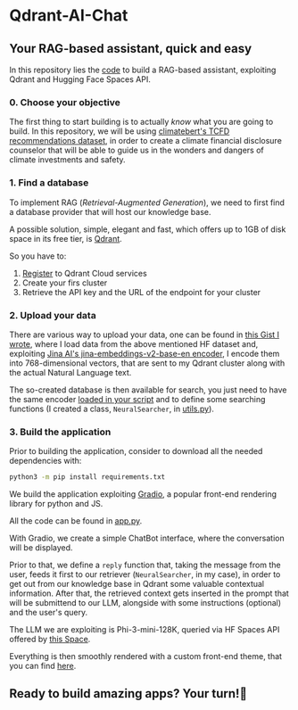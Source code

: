 # Qdrant-AI-Chat

## Your RAG-based assistant, quick and easy

In this repository lies the [code](./app.py) to build a RAG-based assistant, exploiting Qdrant and Hugging Face Spaces API.

### 0. Choose your objective

The first thing to start building is to actually _know_ what you are going to build. In this repository, we will be using [climatebert's TCFD recommendations dataset](https://huggingface.co/datasets/climatebert/tcfd_recommendations), in order to create a climate financial disclosure counselor that will be able to guide us in the wonders and dangers of climate investments and safety.

### 1. Find a database

To implement RAG (*Retrieval-Augmented Generation*), we need to first find a database provider that will host our knowledge base.

A possible solution, simple, elegant and fast, which offers up to 1GB of disk space in its free tier, is [Qdrant](https://qdrant.tech).

So you have to:

1. [Register](https://qdrant.tech/pricing/) to Qdrant Cloud services
2. Create your firs cluster
3. Retrieve the API key and the URL of the endpoint for your cluster

### 2. Upload your data

There are various way to upload your data, one can be found in [this Gist I wrote](https://gist.github.com/AstraBert/ff4bff338d4346718ae6c2d77ea2d71f), where I load data from the above mentioned HF dataset and, exploiting [Jina AI's jina-embeddings-v2-base-en encoder](https://huggingface.co/jinaai/jina-embeddings-v2-base-en), I encode them into 768-dimensional vectors, that are sent to my Qdrant cluster along with the actual Natural Language text.

The so-created database is then available for search, you just need to have the same encoder [loaded in your script](./load_encoder.py) and to define some searching functions (I created a class, `NeuralSearcher`, in [utils.py](./utils.py)).

### 3. Build the application
Prior to building the application, consider to download all the needed dependencies with:

```bash
python3 -m pip install requirements.txt
```

We build the application exploiting [Gradio](https://gradio.app), a popular front-end rendering library for python and JS. 

All the code can be found in [app.py](./app.py).

With Gradio, we create a simple ChatBot interface, where the conversation will be displayed. 

Prior to that, we define a `reply` function that, taking the message from the user, feeds it first to our retriever (`NeuralSearcher`, in my case), in order to get out from our knowledge base in Qdrant some valuable contextual information. After that, the retrieved context gets inserted in the prompt that will be submittend to our LLM, alongside with some instructions (optional) and the user's query.

The LLM we are exploiting is Phi-3-mini-128K, queried via HF Spaces API offered by [this Space](https://huggingface.co/spaces/eswardivi/Phi-3-mini-128k-instruct).

Everything is then smoothly rendered with a custom front-end theme, that you can find [here](https://huggingface.co/spaces/JohnSmith9982/small_and_pretty).

## Ready to build amazing apps? Your turn!🚀
